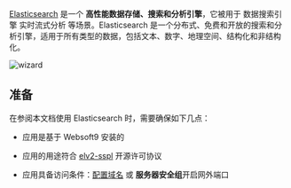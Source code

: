 [Elasticsearch](https://www.elastic.co/) 是一个 **高性能数据存储、搜索和分析引擎**，它被用于 数据搜索引擎 实时流式分析  等场景。Elasticsearch 是一个分布式、免费和开放的搜索和分析引擎，适用于所有类型的数据，包括文本、数字、地理空间、结构化和非结构化。


![wizard](https://libs.websoft9.com/Websoft9/DocsPicture/zh/elk/elk-wizard1-websoft9.png)


## 准备

在参阅本文档使用 Elasticsearch 时，需要确保如下几点：

- 应用是基于 Websoft9 安装的

- 应用的用途符合 [elv2-sspl](https://www.elastic.co/licensing/elastic-license) 开源许可协议

- 应用具备访问条件：[配置域名](./domain-set) 或 **服务器安全组**开启网外端口